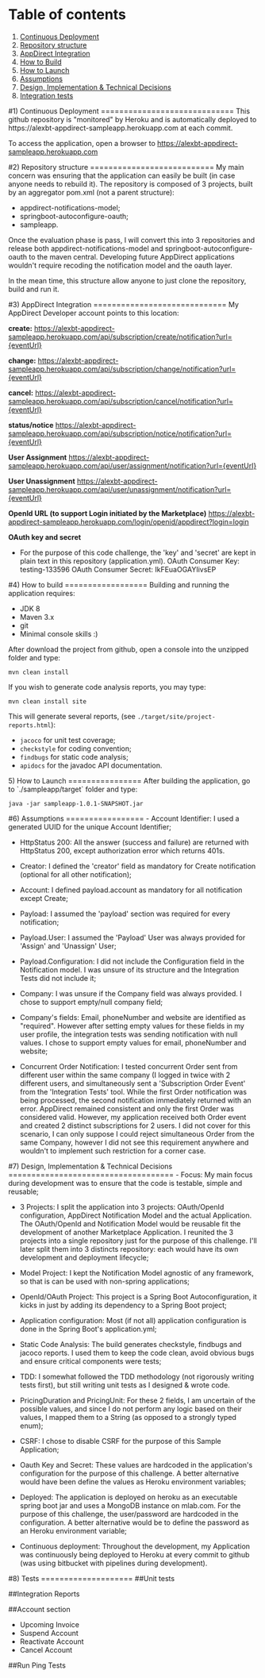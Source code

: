 Table of contents
=================
1. [Continuous Deployment](#continuous-deployment)
2. [Repository structure](#repository-structure)
3. [AppDirect Integration](#appdirect-integration)
4. [How to Build](#how-to-build)
5. [How to Launch](#how-to-launch)
6. [Assumptions](#assumptions)
7. [Design, Implementation & Technical Decisions](#design-implementation-technical-decisions)
8. [Integration tests](#integration-tests)



<a name="continuous-deployment"/>
#1) Continuous Deployment 
=============================
This github repository is "monitored" by Heroku and is automatically deployed to https://alexbt-appdirect-sampleapp.herokuapp.com at each commit.

To access the application, open a browser to https://alexbt-appdirect-sampleapp.herokuapp.com


<a name="repository-structure"/>
#2) Repository structure
===========================
My main concern was ensuring that the application can easily be built (in case anyone needs to rebuild it).
The repository is composed of 3 projects, built by an aggregator pom.xml (not a parent structure):

- appdirect-notifications-model;
- springboot-autoconfigure-oauth;
- sampleapp.

Once the evaluation phase is pass, I will convert this into 3 repositories and release both appdirect-notifications-model and springboot-autoconfigure-oauth to the maven central. 
Developing future AppDirect applications wouldn't require recoding the notification model and the oauth layer.

In the mean time, this structure allow anyone to just clone the repository, build and run it.


<a name="appdirect-integration"/>
#3) AppDirect Integration
=============================
My AppDirect Developer account points to this location:

**create:**
https://alexbt-appdirect-sampleapp.herokuapp.com/api/subscription/create/notification?url={eventUrl} 

**change:**
https://alexbt-appdirect-sampleapp.herokuapp.com/api/subscription/change/notification?url={eventUrl}

**cancel:**
https://alexbt-appdirect-sampleapp.herokuapp.com/api/subscription/cancel/notification?url={eventUrl}

**status/notice**
https://alexbt-appdirect-sampleapp.herokuapp.com/api/subscription/notice/notification?url={eventUrl}

**User Assignment**
https://alexbt-appdirect-sampleapp.herokuapp.com/api/user/assignment/notification?url={eventUrl}

**User Unassignment**
https://alexbt-appdirect-sampleapp.herokuapp.com/api/user/unassignment/notification?url={eventUrl}

**OpenId URL (to support Login initiated by the Marketplace)**
https://alexbt-appdirect-sampleapp.herokuapp.com/login/openid/appdirect?login=login

**OAuth key and secret**
- For the purpose of this code challenge, the 'key' and 'secret' are kept in plain text in this repository (application.yml).
OAuth Consumer Key: testing-133596
OAuth Consumer Secret: IkFEuaOGAYIivsEP



<a name="how-to-build"/>
#4) How to build
==================
Building and running the application requires:

- JDK 8
- Maven 3.x
- git
- Minimal console skills :)

After download the project from github, open a console into the unzipped folder and type:
    
    mvn clean install
    
If you wish to generate code analysis reports, you may type:
    
    mvn clean install site

This will generate several reports, (see `./target/site/project-reports.html`):

- `jacoco` for unit test coverage;
- `checkstyle` for coding convention;
- `findbugs` for static code analysis;
- `apidocs` for the javadoc API documentation.


<a name="how-to-launch"/>
5) How to Launch
================
After building the application, go to `./sampleapp/target` folder and type:

    java -jar sampleapp-1.0.1-SNAPSHOT.jar



<a name="assumptions"/>
#6) Assumptions
=================
- Account Identifier: I used a generated UUID for the unique Account Identifier;

- HttpStatus 200: All the answer (success and failure) are returned with HttpStatus 200, except authorization error which returns 401s.

- Creator: I defined the 'creator' field as mandatory for Create notification (optional for all other notification);

- Account: I defined payload.account as mandatory for all notification except Create;

- Payload: I assumed the 'payload' section was required for every notification;

- Payload.User: I assumed the 'Payload' User was always provided for 'Assign' and 'Unassign' User;

- Payload.Configuration: I did not include the Configuration field in the Notification model. I was unsure of its structure and the Integration Tests did not include it;

- Company: I was unsure if the Company field was always provided. I chose to support empty/null company field;

- Company's fields: Email, phoneNumber and website are identified as "required". However after setting empty values for these fields in my user profile, the integration tests was sending notification with null values. I chose to support empty values for email, phoneNumber and website;

- Concurrent Order Notification: I tested concurrent Order sent from different user within the same company (I logged in twice with 2 different users, and simultaneously sent a 'Subscription Order Event' from the 'Integration Tests' tool. While the first Order notification was being processed, the second notification immediately returned with an error. AppDirect remained consistent and only the first Order was considered valid. However, my application received both Order event and created 2 distinct subscriptions for 2 users.
I did not cover for this scenario, I can only suppose I could reject simultaneous Order from the same Company, however I did not see this requirement anywhere and wouldn't to implement such restriction for a corner case.  
 
 

<a name="design-implementation-technical-decisions"/>
#7) Design, Implementation & Technical Decisions
====================================
- Focus: My main focus during development was to ensure that the code is testable, simple and reusable;

- 3 Projects: I split the application into 3 projects: OAuth/OpenId configuration, AppDirect Notification Model and the actual Application. The OAuth/OpenId and Notification Model would be reusable fit the development of another Marketplace Application. I reunited the 3 projects into a single repository just for the purpose of this challenge. I'll later split them into 3 distincts repository: each would have its own development and deployment lifecycle;

- Model Project: I kept the Notification Model agnostic of any framework, so that is can be used with non-spring applications;

- OpenId/OAuth Project: This project is a Spring Boot Autoconfiguration, it kicks in just by adding its dependency to a Spring Boot project;

- Application configuration: Most (if not all) application configuration is done in the Spring Boot's application.yml;

- Static Code Analysis: The build generates checkstyle, findbugs and jacoco reports. I used them to keep the code clean, avoid obvious bugs and ensure critical components were tests;

- TDD: I somewhat followed the TDD methodology (not rigorously writing tests first), but still writing unit tests as I designed & wrote code.

- PricingDuration and PricingUnit: For these 2 fields, I am uncertain of the possible values, and since I do not perform any logic based on their values, I mapped them to a String (as opposed to a strongly typed enum);

- CSRF: I chose to disable CSRF for the purpose of this Sample Application;

- Oauth Key and Secret: These values are hardcoded in the application's configuration for the purpose of this challenge. A better alternative would have been define the values as Heroku environment variables;

- Deployed: The application is deployed on heroku as an executable spring boot jar and uses a MongoDB instance on mlab.com. For the purpose of this challenge, the user/password are hardcoded in the configuration. A better alternative would be to define the password as an Heroku environment variable;

- Continuous deployment: Throughout the development, my Application was continuously being deployed to Heroku at every commit to github (was using bitbucket with pipelines during development).



<a name="integration-tests"/>
#8) Tests
====================
##Unit tests

##Integration Reports

##Account section
- Upcoming Invoice
- Suspend Account
- Reactivate Account
- Cancel Account

##Run Ping Tests
